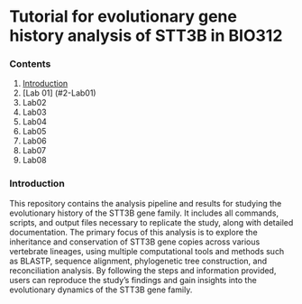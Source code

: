 # Tutorial for evolutionary gene history analysis of STT3B in BIO312 
  ### Contents  
  1. [Introduction](#1-introduction)
  2. [Lab 01] (#2-Lab01)
  4. Lab02
  5. Lab03
  6. Lab04
  7. Lab05
  8. Lab06
  9. Lab07
  10. Lab08  
### Introduction
This repository contains the analysis pipeline and results for studying the evolutionary history of the STT3B gene family. It includes all commands, scripts, and output files necessary to replicate the study, along with detailed documentation. The primary focus of this analysis is to explore the inheritance and conservation of STT3B gene copies across various vertebrate lineages, using multiple computational tools and methods such as BLASTP, sequence alignment, phylogenetic tree construction, and reconciliation analysis. By following the steps and information provided, users can reproduce the study’s findings and gain insights into the evolutionary dynamics of the STT3B gene family.

